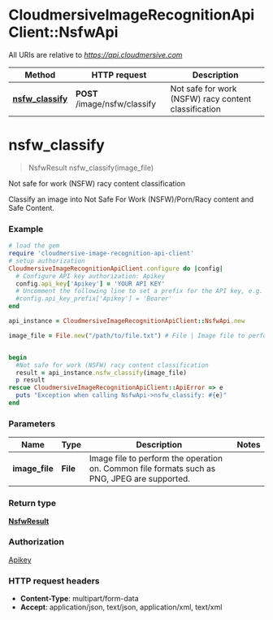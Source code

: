 # CloudmersiveImageRecognitionApiClient::NsfwApi

All URIs are relative to *https://api.cloudmersive.com*

Method | HTTP request | Description
------------- | ------------- | -------------
[**nsfw_classify**](NsfwApi.md#nsfw_classify) | **POST** /image/nsfw/classify | Not safe for work (NSFW) racy content classification


# **nsfw_classify**
> NsfwResult nsfw_classify(image_file)

Not safe for work (NSFW) racy content classification

Classify an image into Not Safe For Work (NSFW)/Porn/Racy content and Safe Content.

### Example
```ruby
# load the gem
require 'cloudmersive-image-recognition-api-client'
# setup authorization
CloudmersiveImageRecognitionApiClient.configure do |config|
  # Configure API key authorization: Apikey
  config.api_key['Apikey'] = 'YOUR API KEY'
  # Uncomment the following line to set a prefix for the API key, e.g. 'Bearer' (defaults to nil)
  #config.api_key_prefix['Apikey'] = 'Bearer'
end

api_instance = CloudmersiveImageRecognitionApiClient::NsfwApi.new

image_file = File.new("/path/to/file.txt") # File | Image file to perform the operation on.  Common file formats such as PNG, JPEG are supported.


begin
  #Not safe for work (NSFW) racy content classification
  result = api_instance.nsfw_classify(image_file)
  p result
rescue CloudmersiveImageRecognitionApiClient::ApiError => e
  puts "Exception when calling NsfwApi->nsfw_classify: #{e}"
end
```

### Parameters

Name | Type | Description  | Notes
------------- | ------------- | ------------- | -------------
 **image_file** | **File**| Image file to perform the operation on.  Common file formats such as PNG, JPEG are supported. | 

### Return type

[**NsfwResult**](NsfwResult.md)

### Authorization

[Apikey](../README.md#Apikey)

### HTTP request headers

 - **Content-Type**: multipart/form-data
 - **Accept**: application/json, text/json, application/xml, text/xml



